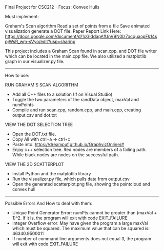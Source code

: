 Final Project for CSC212 - Focus: Convex Hulls

Must implement:

Graham's Scan algorithm
Read a set of points from a file
Save animated visualization
generate a DOT file.
Paper Report Link Here: https://docs.google.com/document/d/1cGlddapAfUnV9N0lz7ocquaopFk14spjWsR_wm-sVyo/edit?usp=sharing

This project includes a Graham Scan found in scan.cpp, and DOT file writer which can be located in the main.cpp file. We also utilized a matplotlib graph in our visualizer.py file. 

-------------------------------------------------------------------------------------------------------------------------------------------------------------------------

How to use:

RUN GRAHAM'S SCAN ALGORITHM
- Add all C++ files to a solution (If on Visual Studio)
- Toggle the two parameters of the randData object, maxVal and numPoints
- Compile and run scan.cpp, random.cpp, and main.cpp, creating output.csv and dot.txt

VIEW THE DOT SELECTION TREE
- Open the DOT.txt file.
- Copy All with ctrl+a -> ctrl+c
- Paste into: https://dreampuf.github.io/GraphvizOnline/#
- Enjoy c++ selection tree. Red nodes are members of a failing path. While black nodes are nodes on the successful path. 

VIEW THE 2D SCATTERPLOT
- Install Python and the matplotlib library
- Run the visualizer.py file, which pulls data from output.csv
- Open the generated scatterplot.png file, showing the pointcloud and convex hull

-------------------------------------------------------------------------------------------------------------------------------------------------------------------------

Possible Errors And How to deal with them:

- Unique Point Generator Error: numPts cannot be greater than (maxVal + 1)^2. If it is, the program will exit with code EXIT_FAILURE
- Integer Overflow error: May have given the program a large maxVal which must be squared. The maximum value that can be squared is: 46340.9500011
- If number of command line arguments does not equal 3, the program will exit with code EXIT_FAILURE
